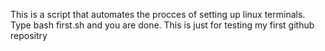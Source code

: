 This is a script that automates the procces of setting up linux terminals. Type bash first.sh and you are done. This is just for testing my first github repositry
